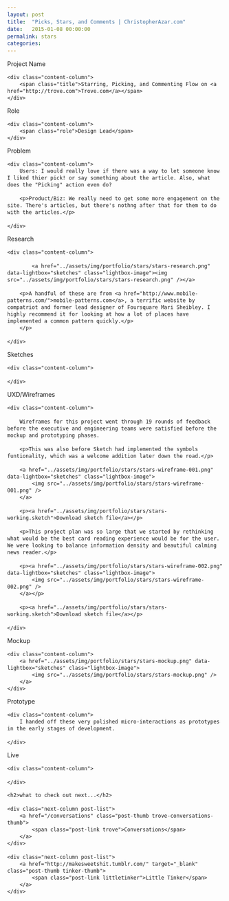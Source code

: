 ```yaml
---
layout: post
title:  "Picks, Stars, and Comments | ChristopherAzar.com"
date:   2015-01-08 00:00:00
permalink: stars
categories:
---
```


<!-- Begin Hero Row -->
<div class="hero row trove-stars-hero">
</div>

<!-- Begin Title Row -->
<div class="row title">
    <div class="label-column">
        <div>Project Name</div>
    </div>

    <div class="content-column">
        <span class="title">Starring, Picking, and Commenting Flow on <a href="http://trove.com">Trove.com</a></span>
    </div>
</div>

<!-- Begin Role Row -->
<div class="row role">
    <div class="label-column">
        <div>Role</div>
    </div>

    <div class="content-column">
        <span class="role">Design Lead</span>
    </div>
</div>



<!-- Begin Problem Row -->
<div class="row problem">
    <div class="label-column">
        Problem
    </div>

    <div class="content-column">
        Users: I would really love if there was a way to let someone know I liked thier pick! or say something about the article. Also, what does the "Picking" action even do?

        <p>Product/Biz: We really need to get some more engagement on the site. There's articles, but there's nothng after that for them to do with the articles.</p>

    </div>
</div>

<!-- Begin Research Row -->
<div class="row research">
    <div class="label-column">
        Research
    </div>

    <div class="content-column">

            <a href="../assets/img/portfolio/stars/stars-research.png" data-lightbox="sketches" class="lightbox-image"><img src="../assets/img/portfolio/stars/stars-research.png" /></a>

        <p>A handful of these are from <a href="http://www.mobile-patterns.com/">mobile-patterns.com</a>, a terrific website by compatriot and former lead designer of Foursquare Mari Sheibley. I highly recommend it for looking at how a lot of places have implemented a common pattern quickly.</p>
        </p>

    </div>
</div>

<!-- Begin Sketches Row -->
<div class="row sketches">
    <div class="label-column">
        Sketches
    </div>

    <div class="content-column">

    </div>
</div>

<!-- Begin UX row -->
<div class="row Rx">
    <div class="label-column">
        UXD/Wireframes
    </div>

    <div class="content-column">

        Wireframes for this project went through 19 rounds of feedback before the executive and engineering teams were satisfied before the mockup and prototyping phases.

        <p>This was also before Sketch had implemented the symbols funtionality, which was a welcome addition later down the road.</p>

        <a href="../assets/img/portfolio/stars/stars-wireframe-001.png" data-lightbox="sketches" class="lightbox-image">
            <img src="../assets/img/portfolio/stars/stars-wireframe-001.png" />
        </a>

        <p><a href="../assets/img/portfolio/stars/stars-working.sketch">Download sketch file</a></p>

        <p>This project plan was so large that we started by rethinking what would be the best card reading experience would be for the user. We were looking to balance information density and beautiful calming news reader.</p>

        <p><a href="../assets/img/portfolio/stars/stars-wireframe-002.png" data-lightbox="sketches" class="lightbox-image">
            <img src="../assets/img/portfolio/stars/stars-wireframe-002.png" />
        </a></p>

        <p><a href="../assets/img/portfolio/stars/stars-working.sketch">Download sketch file</a></p>

    </div>
</div>

<!-- Begin Mockup Row -->
<div class="row mockup">
    <div class="label-column">
        Mockup
    </div>

    <div class="content-column">
        <a href="../assets/img/portfolio/stars/stars-mockup.png" data-lightbox="sketches" class="lightbox-image">
            <img src="../assets/img/portfolio/stars/stars-mockup.png" />
        </a>
    </div>
</div>


<!-- Begin Prototype Row -->
<div class="row prototype">
    <div class="label-column">
        Prototype
    </div>

    <div class="content-column">
        I handed off these very polished micro-interactions as prototypes in the early stages of development.

    </div>
</div>

<!-- Begin Live Row -->
<div class="row live">
    <div class="label-column">
        Live
    </div>

    <div class="content-column">

    </div>
</div>

<!-- Begin Next Row -->
<div class="row next">

    <h2>what to check out next...</h2>

    <div class="next-column post-list">
        <a href="/conversations" class="post-thumb trove-conversations-thumb">
            <span class="post-link trove">Conversations</span>
        </a>
    </div>

    <div class="next-column post-list">
        <a href="http://makesweetshit.tumblr.com/" target="_blank" class="post-thumb tinker-thumb">
            <span class="post-link littletinker">Little Tinker</span>
        </a>
    </div>
</div>
